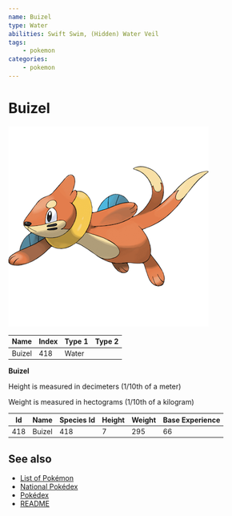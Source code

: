 ```yaml
---
name: Buizel
type: Water
abilities: Swift Swim, (Hidden) Water Veil
tags:
    - pokemon
categories:
    - pokemon
---
```


# Buizel


![Buizel](images/418.png)

| **Name** | **Index** | **Type 1** | **Type 2** |
|----|----|----|----|
| Buizel | 418 | Water  |  |

**Buizel** 


Height is measured in decimeters (1/10th of a meter)

Weight is measured in hectograms (1/10th of a kilogram)

| **Id** | **Name** | **Species Id** | **Height** | **Weight** | **Base Experience** |
|--------|----------|----------------|------------|------------|---------------------|
| 418 | Buizel | 418 | 7 | 295 | 66 |


## See also

- [List of Pokémon](../pokemon.md)
- [National Pokédex](../national_pokedex.md)
- [Pokédex](../pokedex.md)
- [README](../README.md)
